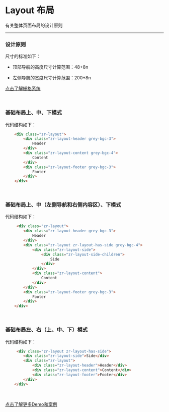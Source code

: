 # Layout 布局

有关整体页面布局的设计原则

---

### 设计原则

尺寸的标准如下：

+ 顶部导航的高度尺寸计算范围：48+8n

+ 左侧导航的宽度尺寸计算范围：200+8n

[点击了解栅格系统](https://github.com/guguaihaha/zr-source/blob/master/docs/inner/grid.md)

<br/>

### 基础布局上、中、下模式

代码结构如下：

```html
    <div class="zr-layout">
        <div class="zr-layout-header grey-bgc-3">
            Header
        </div>
        <div class="zr-layout-content grey-bgc-4">
            Content
        </div>
        <div class="zr-layout-footer grey-bgc-3">
            Footer
        </div>
    </div>
```

<br/>

### 基础布局上、中（左侧导航和右侧内容区）、下模式

代码结构如下：

```html
     <div class="zr-layout">
        <div class="zr-layout-header grey-bgc-3">
            Header
        </div>
        <div class="zr-layout zr-layout-has-side grey-bgc-4">
            <div class="zr-layout-side">
                <div class="zr-layout-side-children">
                    Side
                </div>
            </div>
            <div class="zr-layout-content">
                Content
            </div>
        </div>
        <div class="zr-layout-footer grey-bgc-3">
            Footer
        </div>
    </div>
```

<br/>

### 基础布局左、右（上、中、下）模式

代码结构如下：

```html
     <div class="zr-layout zr-layout-has-side">
        <div class="zr-layout-side">Side</div>
        <div class="zr-layout">
            <div class="zr-layout-header">Header</div>
            <div class="zr-layout-content">Content</div>
            <div class="zr-layout-footer">Footer</div>
        </div>
    </div>
```
<br/>

[点击了解更多Demo和案例](http://gtp-zr.jd.com/docs?languageCode=CN&columnUid=41c513f9dd334a1ebb0fbbd76d71e973&directoryUid=f709304e0f6d4333ad6ccd11f87b7918&directoryName=Layout%20%E5%B8%83%E5%B1%80)